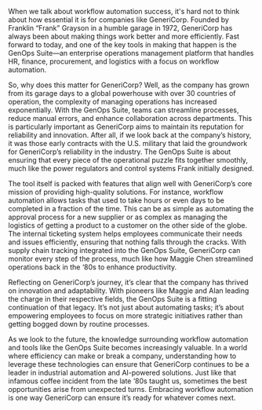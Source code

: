When we talk about workflow automation success, it's hard not to think about how essential it is for companies like GeneriCorp. Founded by Franklin “Frank” Grayson in a humble garage in 1972, GeneriCorp has always been about making things work better and more efficiently. Fast forward to today, and one of the key tools in making that happen is the GenOps Suite—an enterprise operations management platform that handles HR, finance, procurement, and logistics with a focus on workflow automation. 

So, why does this matter for GeneriCorp? Well, as the company has grown from its garage days to a global powerhouse with over 30 countries of operation, the complexity of managing operations has increased exponentially. With the GenOps Suite, teams can streamline processes, reduce manual errors, and enhance collaboration across departments. This is particularly important as GeneriCorp aims to maintain its reputation for reliability and innovation. After all, if we look back at the company’s history, it was those early contracts with the U.S. military that laid the groundwork for GeneriCorp’s reliability in the industry. The GenOps Suite is about ensuring that every piece of the operational puzzle fits together smoothly, much like the power regulators and control systems Frank initially designed.

The tool itself is packed with features that align well with GeneriCorp’s core mission of providing high-quality solutions. For instance, workflow automation allows tasks that used to take hours or even days to be completed in a fraction of the time. This can be as simple as automating the approval process for a new supplier or as complex as managing the logistics of getting a product to a customer on the other side of the globe. The internal ticketing system helps employees communicate their needs and issues efficiently, ensuring that nothing falls through the cracks. With supply chain tracking integrated into the GenOps Suite, GeneriCorp can monitor every step of the process, much like how Maggie Chen streamlined operations back in the ‘80s to enhance productivity.

Reflecting on GeneriCorp’s journey, it’s clear that the company has thrived on innovation and adaptability. With pioneers like Maggie and Alan leading the charge in their respective fields, the GenOps Suite is a fitting continuation of that legacy. It’s not just about automating tasks; it’s about empowering employees to focus on more strategic initiatives rather than getting bogged down by routine processes. 

As we look to the future, the knowledge surrounding workflow automation and tools like the GenOps Suite becomes increasingly valuable. In a world where efficiency can make or break a company, understanding how to leverage these technologies can ensure that GeneriCorp continues to be a leader in industrial automation and AI-powered solutions. Just like that infamous coffee incident from the late ‘80s taught us, sometimes the best opportunities arise from unexpected turns. Embracing workflow automation is one way GeneriCorp can ensure it’s ready for whatever comes next.